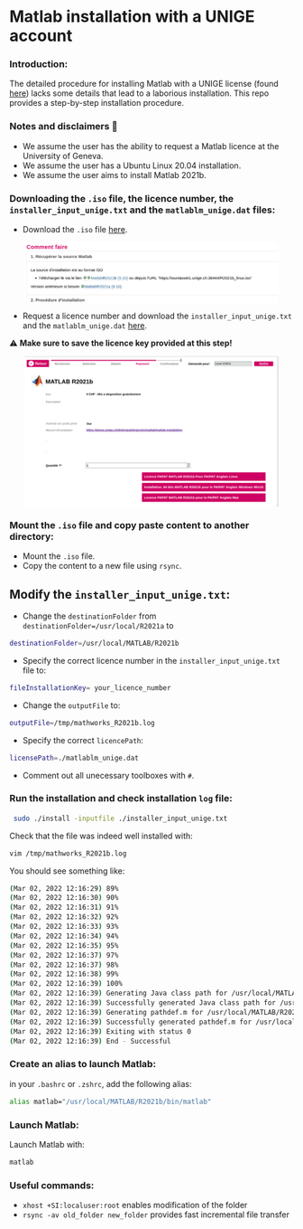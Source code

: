 # Matlab installation with a UNIGE account

### Introduction:
The detailed procedure for installing Matlab with a UNIGE license (found [here](https://plone.unige.ch/distic/pub/logiciels/matlab/comment-installer-matlab-sur-linux)) lacks some details that lead to a laborious installation. This repo provides a step-by-step installation procedure.

### Notes and disclaimers :round_pushpin:
- We assume the user has the ability to request a Matlab licence at the University of Geneva.
- We assume the user has a Ubuntu Linux 20.04 installation.
- We assume the user aims to install Matlab 2021b.

### Downloading the `.iso` file, the licence number, the `installer_input_unige.txt` and the `matlablm_unige.dat` files:
- Download the `.iso` file [here](https://plone.unige.ch/distic/pub/logiciels/matlab/comment-installer-matlab-sur-linux).

<p align="center">
<img src="static/matlab_iso.png" align="center" width="450px"/>
</p>


- Request a licence number and download the `installer_input_unige.txt` and the `matlablm_unige.dat` [here](https://logiciels.unige.ch/). 

:warning: **Make sure to save the licence key provided at this step!**

<p align="center">
<img src="static/licence_and_install_files.png" align="center" width="450px"/>
</p>


### Mount the `.iso` file and copy paste content to another directory:
- Mount the `.iso` file.
- Copy the content to a new file using `rsync`. 

## Modify the `installer_input_unige.txt`:
- Change the `destinationFolder` from `destinationFolder=/usr/local/R2021a` to
```bash
destinationFolder=/usr/local/MATLAB/R2021b
```
- Specify the correct licence number in the `installer_input_unige.txt` file to:
```bash
fileInstallationKey= your_licence_number
```
- Change the `outputFile` to:
```bash
outputFile=/tmp/mathworks_R2021b.log
```
- Specify the correct `licencePath`:
```bash
licensePath=./matlablm_unige.dat
```
- Comment out all unecessary toolboxes with `#`.

### Run the installation and check installation `log` file:
```bash
 sudo ./install -inputfile ./installer_input_unige.txt
```
Check that the file was indeed well installed with:
```bash
vim /tmp/mathworks_R2021b.log 
```

You should see something like:

```bash
(Mar 02, 2022 12:16:29) 89%
(Mar 02, 2022 12:16:30) 90%
(Mar 02, 2022 12:16:31) 91%
(Mar 02, 2022 12:16:32) 92%
(Mar 02, 2022 12:16:33) 93%
(Mar 02, 2022 12:16:34) 94%
(Mar 02, 2022 12:16:35) 95%
(Mar 02, 2022 12:16:37) 97%
(Mar 02, 2022 12:16:37) 98%
(Mar 02, 2022 12:16:38) 99%
(Mar 02, 2022 12:16:39) 100%
(Mar 02, 2022 12:16:39) Generating Java class path for /usr/local/MATLAB/R2021b
(Mar 02, 2022 12:16:39) Successfully generated Java class path for /usr/local/MATLAB/R2021b
(Mar 02, 2022 12:16:39) Generating pathdef.m for /usr/local/MATLAB/R2021b
(Mar 02, 2022 12:16:39) Successfully generated pathdef.m for /usr/local/MATLAB/R2021b
(Mar 02, 2022 12:16:39) Exiting with status 0
(Mar 02, 2022 12:16:39) End - Successful

```

### Create an alias to launch Matlab:
in your `.bashrc` or `.zshrc`, add the following alias:

```bash
alias matlab="/usr/local/MATLAB/R2021b/bin/matlab"
```

### Launch Matlab:
Launch Matlab with:
```bash
matlab
```

### Useful commands:
- `xhost +SI:localuser:root` enables modification of the folder
- `rsync -av old_folder new_folder` provides fast incremental file transfer 






